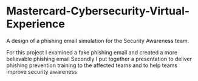 # Mastercard-Cybersecurity-Virtual-Experience
A design of  a phishing email simulation for the Security Awareness team. 

For this project I examined a fake phishing email and created a more believable phishing email
Secondly I put together a presentation to deliver phishing prevention training to the affected teams and to help teams improve security awareness 
